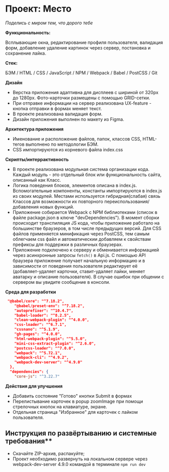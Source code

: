 # Проект: Место
*Поделись с миром тем, что дорого тебе*

**Функциональность:**

Всплывающие окна, редактирование профиля пользователя, валидация форм, добавление удаление картинок через сервер, постановка и сохранение лайка.

**Стек:**

БЭМ / HTML / CSS / JavaScript / NPM / Webpack / Babel / PostCSS / Git

**Дизайн**
* Верстка приложения адаптивна для дисплеев с шириной от 320px до 1280px. Фото-карточки размещены с помощью GRID-сетки.
* При отправке информации на сервер реализована UX-feature - кнопка отправки в формах меняет текст.
* В проекте реализована валидация форм.
* Дизайн приложения выполнен по макету из Figma.

**Архитектура приложения**
* Именование и расположение файлов, папок, классов CSS, HTML-тегов выполнено по методологии БЭМ.
* CSS импортируются из корневого файла index.css

**Скрипты/интеррактивность**
* В проекте реализована модульная система организации кода. Каждый модуль - это отдельный блок или функциональность сайта, описанный как Класс.
* Логика поведения блоков, элементов описана в index.js. Вспомогательные компоненты, константы импортируются в index.js из своих модулей. Местами используется гибридная(слабая) связь Классов для возможности их повторного переиспользования/добавления новых функций.
* Приложение собирается Webpack с NPM библиотеками (список в файле package.json в ключе "devDependencies"). В момент сборки происходит транспиляция JS кода, чтобы приложение работало на большинстве браузеров, в том числе предыдущих версий. Для CSS файлов применяется минификация через PostCSS, тем самым облегчаем css файл и автоматическии добавляем к свойствам префиксы для поддержки в различных браузерах.
* Приложение подключено к серверу и обменивается информацией через асинхронные запросы `fetch()` в Api.js. C помощью API браузера приложение получает начальную информацию и в зависимости от поведения пользователя редактирует её (добавляет-удаляет карточки, ставит-удаляет лайки, меняет аватарку и описание пользователя). В случае ошибок при общении с сервером вы увидите сообщение в консоли.

**Среда для разработки**
```json
 "@babel/core": "^7.18.2",
    "@babel/preset-env": "^7.18.2",
    "autoprefixer": "^10.4.7",
    "babel-loader": "^8.2.5",
    "clean-webpack-plugin": "^4.0.0",
    "css-loader": "^6.7.1",
    "cssnano": "^5.1.9",
    "gh-pages": "^4.0.0",
    "html-webpack-plugin": "^5.5.0",
    "mini-css-extract-plugin": "^2.6.0",
    "postcss-loader": "^7.0.0",
    "webpack": "^5.72.1",
    "webpack-cli": "^4.9.2",
    "webpack-dev-server": "^4.9.0"
  },
  "dependencies": {
    "core-js": "^3.22.7"
```
**Действия для улучшения**

* Добавить состояние "Готово" кнопки Submit в формах
* Перелистывание карточек в popup zoomImage при помощи стрелочных кнопок на клавиатуре, экране.
* Отдельная страница "Избранное" для карточек с лайком пользователя.

## Инструкция по развёртыванию и системные требования**
* Скачайте ZIP-архив, распакуйте;
* Проект необходимо развернуть на локальном сервере через webpack-dev-server 4.9.0 командой в терминале `npm run dev`



